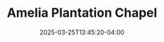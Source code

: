 ---
title: Amelia Plantation Chapel
date: 2025-03-25T13:45:20-04:00
active: true
featured_image: Amelia-Plantation-Chapel.webp
featured_image_attr: 
featured_image_alt: 
featured_image_caption: 
Founded: 
Address: |
    36 Bowman Road
    Fernandina Beach, FL 32034
Latitude: 30.557408094650604
Longitude: -81.4477941920561
Socials: 
  Facebook: Amelia.Plantation.Chapel
  Twitter: 
  Instagram: 
  Threads:
  Website: https://www.ameliachapel.com/
Phone: 19042774414
---